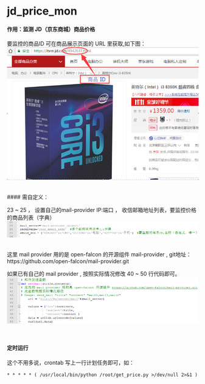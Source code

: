 # jd_price_mon

#### 作用：监测 JD（京东商城）商品价格

要监控的商品ID 可在商品展示页面的 URL 里获取,如下图：
![image](https://github.com/gujifly/jd_price_mon/blob/master/resources/%E5%95%86%E5%93%81ID%E8%8E%B7%E5%8F%96.png)

<br>
#### 需自定义：

23 ~ 25 ， 设置自己的mail-provider IP:端口 ， 收信邮箱地址列表，要监控价格的商品列表（字典）
![image](https://github.com/gujifly/jd_price_mon/blob/master/resources/%E5%8F%82%E6%95%B0%E4%BF%AE%E6%94%B9.png)

<br>
这里 mail provider 用的是 open-falcon 的开源组件 mail-provider , git地址： https://github.com/open-falcon/mail-provider.git

如果已有自己的 mail provider , 按照实际情况修改 40 ~ 50 行代码即可。
![image](https://github.com/gujifly/jd_price_mon/blob/master/resources/%E9%82%AE%E4%BB%B6%E5%8F%91%E9%80%81%E5%87%BD%E6%95%B0.png)

<br>

#### 定时运行
这个不用多说，crontab 写上一行计划任务即可，如：
```shell
* * * * * ( /usr/local/bin/python /root/get_price.py >/dev/null 2>&1 )  

